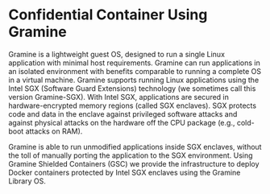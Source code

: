 # Confidential Container Using Gramine
Gramine is a lightweight guest OS, designed to run a single Linux application with minimal host requirements. Gramine can run applications in an isolated environment with benefits comparable to running a complete OS in a virtual machine.
Gramine supports running Linux applications using the Intel SGX (Software Guard Extensions) technology (we sometimes call this version Gramine-SGX). With Intel SGX, applications are secured in hardware-encrypted memory regions (called SGX enclaves). SGX protects code and data in the enclave against privileged software attacks and against physical attacks on the hardware off the CPU package (e.g., cold-boot attacks on RAM). 

Gramine is able to run unmodified applications inside SGX enclaves, without the toll of manually porting the application to the SGX environment. Using Gramine Shielded Containers (GSC) we provide the infrastructure to deploy Docker containers protected by Intel SGX enclaves using the Gramine Library OS.
